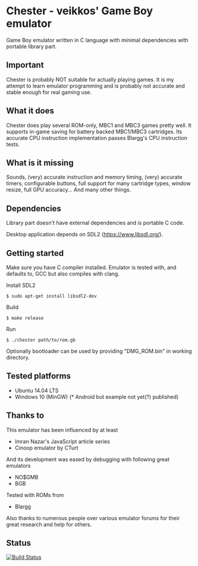 # Chester - veikkos' Game Boy emulator

Game Boy emulator written in C language with minimal dependencies with portable library part.

## Important ##

Chester is probably NOT suitable for actually playing games. It is my attempt to learn emulator programming and is probably not accurate and stable enough for real gaming use.

## What it does ##

Chester does play several ROM-only, MBC1 and MBC3 games pretty well. It supports in-game saving for battery backed MBC1/MBC3 cartridges. Its accurate CPU instruction implementation passes Blargg's CPU instruction tests.

## What is it missing ##

Sounds, (very) accurate instruction and memory timing, (very) accurate timers, configurable buttons, full support for many cartridge types, window resize, full GPU accuracy... And many other things.

## Dependencies ##

Library part doesn't have external dependencies and is portable C code.

Desktop application depends on SDL2 (https://www.libsdl.org/).

## Getting started ##

Make sure you have C compiler installed. Emulator is tested with, and defaults to, GCC but also compiles with clang.

Install SDL2
```
$ sudo apt-get install libsdl2-dev
```

Build
```
$ make release
```

Run
```
$ ./chester path/to/rom.gb
```

Optionally bootloader can be used by providing "DMG_ROM.bin" in working directory.

## Tested platforms ##

* Ubuntu 14.04 LTS
* Windows 10 (MinGW)
(* Android but example not yet(?) published)

## Thanks to ##

This emulator has been influenced by at least
* Imran Nazar's JavaScript article series
* Cinoop emulator by CTurt

And its development was eased by debugging with following great emulators
* NO$GMB
* BGB

Tested with ROMs from
* Blargg

Also thanks to numerous people over various emulator forums for their great research and help for others.

## Status

[![Build Status](https://api.travis-ci.org/veikkos/chester.svg?branch=public)](https://travis-ci.org/veikkos/chester)
